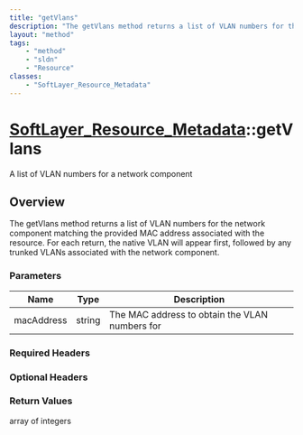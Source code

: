 ```yaml
---
title: "getVlans"
description: "The getVlans method returns a list of VLAN numbers for the network component matching the provided MAC address associate... "
layout: "method"
tags:
    - "method"
    - "sldn"
    - "Resource"
classes:
    - "SoftLayer_Resource_Metadata"
---
```

# [SoftLayer_Resource_Metadata](/reference/services/SoftLayer_Resource_Metadata)::getVlans

A list of VLAN numbers for a network component


## Overview 
The getVlans method returns a list of VLAN numbers for the network component matching the provided MAC address associated with the resource. For each return, the native VLAN will appear first, followed by any trunked VLANs associated with the network component. 

### Parameters 
|Name | Type | Description |
| --- | --- | --- |
|macAddress| string| The MAC address to obtain the VLAN numbers for|


### Required Headers

### Optional Headers

### Return Values
array of integers

